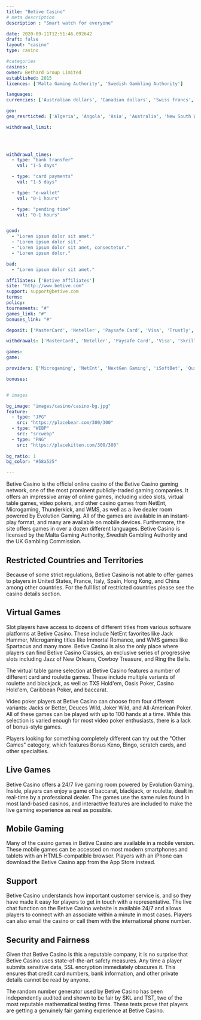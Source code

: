 ```yaml
---
title: "Betive Casino"
# meta description
description : "Smart watch for everyone"

date: 2020-09-11T12:51:46.092642
draft: false
layout: "casino" 
type: casino

#categories
casinos: 
owner: Bethard Group Limited
established: 2015
licences: ['Malta Gaming Authority', 'Swedish Gambling Authority']

languages: 
currencies: ['Australian dollars', 'Canadian dollars', 'Swiss francs', 'Euros', 'Norwegian kroner', 'Swedish kronor']

geo: 
geo_resrticted: ['Algeria', 'Angola', 'Asia', 'Australia', 'New South Wales', 'Bolivia', 'China', 'Colombia', 'Costa Rica', 'Cyprus', 'Denmark', 'Dominica', 'France', 'Gabon', 'Germany', 'Schleswig-Holstein', 'Grenada', 'Hong Kong', 'India', 'Indonesia', 'Iran', 'Iraq', 'Israel', 'Italy', 'Jordan', 'Malaysia', 'Mauritius', 'Montenegro', 'Morocco', 'Namibia', 'Paraguay', 'Peru', 'Philippines', 'Puerto Rico', 'Romania', 'Serbia', 'South Africa', 'Spain', 'Sri Lanka', 'Switzerland', 'Syria', 'Taiwan', 'Thailand', 'Tunisia', 'Turkey', 'United Kingdom', 'United States', 'Alabama', 'Alaska', 'American Samoa', 'Arizona', 'Arkansas', 'California', 'Colorado', 'Connecticut', 'Delaware', 'District of Columbia', 'Florida', 'Georgia(US)', 'Guam', 'Hawaii', 'Idaho', 'Illinois', 'Indiana', 'Iowa', 'Kansas', 'Kentucky', 'Louisiana', 'Maine', 'Maryland', 'Massachusetts', 'Michigan', 'Minnesota', 'Mississippi', 'Missouri', 'Montana', 'Nebraska', 'Nevada', 'New Hampshire', 'New Jersey', 'New Mexico', 'New York', 'North Carolina', 'North Dakota', 'Northern Mariana Islands', 'Ohio', 'Oklahoma', 'Oregon', 'Pennsylvania', 'Rhode Island', 'South Carolina', 'South Dakota', 'Tennessee', 'Texas', 'U.S. Virgin Islands', 'Utah', 'Vermont', 'Virginia', 'Washington', 'West Virginia', 'Wisconsin', 'Wyoming']

withdrawal_limit:

  
  

withdrawal_times:
  - type: "bank transfer"
    val: "1-5 days"

  - type: "card payments"
    val: "1-5 days"

  - type: "e-wallet"
    val: "0-1 hours"

  - type: "pending time"
    val: "0-1 hours"


good:
  - "Lorem ipsum dolor sit amet."
  - "Lorem ipsum dolor sit."
  - "Lorem ipsum dolor sit amet, consectetur."
  - "Lorem ipsum dolor."

bad:
  - "Lorem ipsum dolor sit amet."

affiliates: ['Betive Affiliates']
site: "http://www.betive.com"
support: support@betive.com
terms:
policy:
tournaments: "#"
games_link: "#"
bonuses_link: "#"

deposit: ['MasterCard', 'Neteller', 'Paysafe Card', 'Visa', 'Trustly', 'Skrill', 'Zimpler']

withdrawals: ['MasterCard', 'Neteller', 'Paysafe Card', 'Visa', 'Skrill', 'Trustly', 'Zimpler']

games: 
game:

providers: ['Microgaming', 'NetEnt', 'NextGen Gaming', 'iSoftBet', 'Quickspin', 'Thunderkick', 'Elk Studios']

bonuses:


# images

bg_image: "images/casino/casino-bg.jpg"  
feature:
  - type: "JPG" 
    src: "https://placebear.com/300/300"
  - type: "WEBP"
    src: "srcwebp"
  - type: "PNG"
    src: "https://placekitten.com/300/300"  
 
bg_ratio: 1 
bg_color: "#58a525"  

---
```


Betive Casino is the official online casino of the Betive Casino gaming network, one of the most prominent publicly-traded gaming companies. It offers an impressive array of online games, including video slots, virtual table games, video pokers, and other casino games from NetEnt, Microgaming, Thunderkick, and WMS, as well as a live dealer room powered by Evolution Gaming. All of the games are available in an instant-play format, and many are available on mobile devices. Furthermore, the site offers games in over a dozen different languages. Betive Casino is licensed by the Malta Gaming Authority, Swedish Gambling Authority and the UK Gambling Commission.

## Restricted Countries and Territories
Because of some strict regulations, Betive Casino is not able to offer games to players in United States, France, Italy, Spain, Hong Kong, and China among other countries. For the full list of restricted countries please see the casino details section.

## Virtual Games
Slot players have access to dozens of different titles from various software platforms at Betive Casino. These include NetEnt favorites like Jack Hammer, Microgaming titles like Immortal Romance, and WMS games like Spartacus and many more. Betive Casino is also the only place where players can find Betive Casino Classics, an exclusive series of progressive slots including Jazz of New Orleans, Cowboy Treasure, and Ring the Bells.

The virtual table game selection at Betive Casino features a number of different card and roulette games. These include multiple variants of roulette and blackjack, as well as TXS Hold'em, Oasis Poker, Casino Hold'em, Caribbean Poker, and baccarat.

Video poker players at Betive Casino can choose from four different variants: Jacks or Better, Deuces Wild, Joker Wild, and All-American Poker. All of these games can be played with up to 100 hands at a time. While this selection is varied enough for most video poker enthusiasts, there is a lack of bonus-style games.

Players looking for something completely different can try out the "Other Games" category, which features Bonus Keno, Bingo, scratch cards, and other specialties.

## Live Games
Betive Casino offers a 24/7 live gaming room powered by Evolution Gaming. Inside, players can enjoy a game of baccarat, blackjack, or roulette, dealt in real-time by a professional dealer. The games use the same rules found in most land-based casinos, and interactive features are included to make the live gaming experience as real as possible.

## Mobile Gaming
Many of the casino games in Betive Casino are available in a mobile version. These mobile games can be accessed on most modern smartphones and tablets with an HTML5-compatible browser. Players with an iPhone can download the Betive Casino app from the App Store instead.

## Support
Betive Casino understands how important customer service is, and so they have made it easy for players to get in touch with a representative. The live chat function on the Betive Casino website is available 24/7 and allows players to connect with an associate within a minute in most cases. Players can also email the casino or call them with the international phone number.

## Security and Fairness
Given that Betive Casino is this a reputable company, it is no surprise that Betive Casino uses state-of-the-art safety measures. Any time a player submits sensitive data, SSL encryption immediately obscures it. This ensures that credit card numbers, bank information, and other private details cannot be read by anyone.

The random number generator used by Betive Casino has been independently audited and shown to be fair by SKL and TST, two of the most reputable mathematical testing firms. These tests prove that players are getting a genuinely fair gaming experience at Betive Casino.